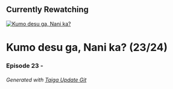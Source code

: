 ﻿
## Currently Rewatching

[![Kumo desu ga, Nani ka?](https://s4.anilist.co/file/anilistcdn/media/anime/cover/medium/bx103632-XRXP3uB17FMg.jpg)](https://anilist.co/anime/103632)

# Kumo desu ga, Nani ka? (23/24)

### Episode 23 - 

###### *Generated with [Taiga Update Git](https://github.com/nike4613/taiga-update-git)*